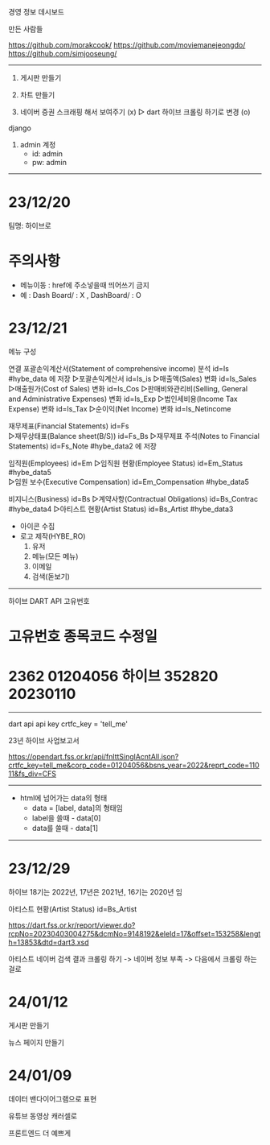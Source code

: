 경영 정보 데시보드

만든 사람들 

https://github.com/morakcook/
https://github.com/moviemanejeongdo/
https://github.com/simjooseung/


--------------------------------------
1. 게시판 만들기

2. 차트 만들기

3. 네이버 증권 스크래핑 해서 보여주기 (x)
    ▷ dart 하이브 크롤링 하기로 변경 (o)

django

1. admin 계정
    - id: admin
    - pw: admin

--------------------------------------
# 23/12/20
팀명: 하이브로

# 주의사항
- 메뉴이동 : href에 주소넣을때 띄어쓰기 금지
- 예 : Dash Board/ : X , DashBoard/ : O


# 23/12/21

메뉴 구성

연결 포괄손익계산서(Statement of comprehensive income) 분석 id=Is    #hybe_data 에 저장
    ▷포괄손익계산서 id=Is_is 
    ▷매출액(Sales) 변화 id=Is_Sales
    ▷매출원가(Cost of Sales) 변화 id=Is_Cos
    ▷판매비와관리비(Selling, General and Administrative Expenses) 변화 id=Is_Exp
    ▷법인세비용(Income Tax Expense) 변화 id=Is_Tax
    ▷순이익(Net Income) 변화 id=Is_Netincome

재무제표(Financial Statements) id=Fs                   
    ▷재무상태표(Balance sheet(B/S)) id=Fs_Bs
    ▷재무제표 주석(Notes to Financial Statements) id=Fs_Note   #hybe_data2 에 저장

임직원(Employees) id=Em
    ▷임직원 현황(Employee Status) id=Em_Status                     #hybe_data5        
    ▷임원 보수(Executive Compensation) id=Em_Compensation          #hybe_data5

비지니스(Business) id=Bs
    ▷계약사항(Contractual Obligations) id=Bs_Contrac       #hybe_data4
    ▷아티스트 현황(Artist Status) id=Bs_Artist             #hybe_data3

- 아이콘 수집
- 로고 제작(HYBE_RO)
    1. 유저
    2. 메뉴(모든 메뉴)
    3. 이메일
    4. 검색(돋보기)


-------------------------------------
하이브 DART API 고유번호

#         고유번호          종목코드 수정일
# 2362  01204056  하이브  352820  20230110
--------------------------------------------

dart api
api key
crtfc_key = 'tell_me'

23년 하이브 사업보고서

https://opendart.fss.or.kr/api/fnlttSinglAcntAll.json?crtfc_key=tell_me&corp_code=01204056&bsns_year=2022&reprt_code=11011&fs_div=CFS

-------------------------------------------------

- html에 넘어가는 data의 형태
    - data = [label, data]의 형태임
    - label을 쓸때 - data[0]
    - data를 쓸때 - data[1]

-------------------------------------------------

# 23/12/29

하이브 18기는 2022년, 17년은 2021년, 16기는 2020년 임


아티스트 현황(Artist Status) id=Bs_Artist   

https://dart.fss.or.kr/report/viewer.do?rcpNo=20230403004275&dcmNo=9148192&eleId=17&offset=153258&length=13853&dtd=dart3.xsd

아티스트 네이버 검색 결과 크롤링 하기 -> 네이버 정보 부족 -> 다음에서 크롤링 하는걸로


# 24/01/12

게시판 만들기

뉴스 페이지 만들기


# 24/01/09

데이터 밴다이어그램으로 표현

유튜브 동영상 캐러셀로

프론트엔드 더 예쁘게












